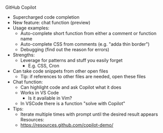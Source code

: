 GitHub Copilot

- Supercharged code completion
- New feature: chat function (preview)
- Usage examples:
  - Auto-complete short function from either a comment or function name
  - Auto-complete CSS from comments (e.g. "adda thin border")
  - Debugging (find out the reason for errors)
- Strengths:
  - Leverage for patterns and stuff you easily forget
    - E.g. CSS, Cron
- Can take code snippets from other open files
  - Tip: if references to other files are needed, open these files
- Chat function:
  - Can highlight code and ask Copilot what it does
  - Works in VS Code
    - Is it available in Vim?
  - In VSCode there is a function "solve with Copilot"
- Tips:
  - Iterate multiple times with prompt until the desired result appears
Resources:
  - https://resources.github.com/copilot-demo/